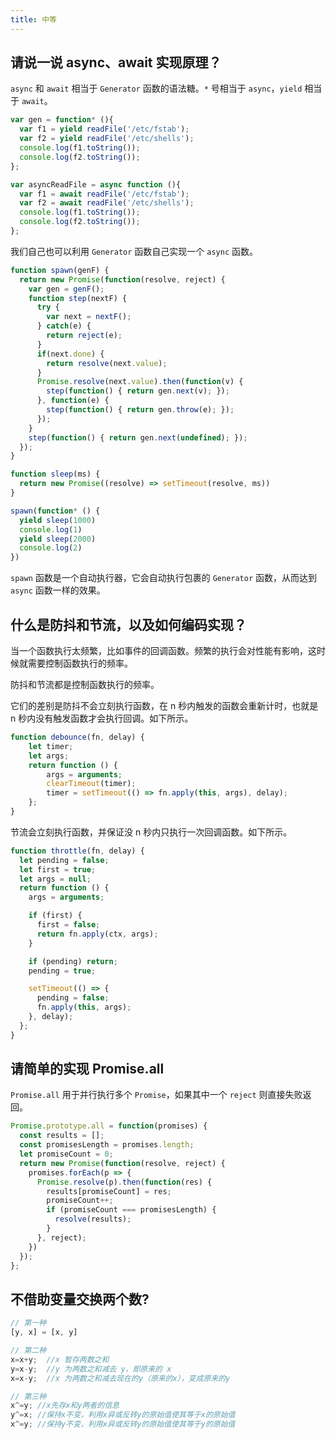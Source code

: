 ```yaml
---
title: 中等
---
```


## 请说一说 async、await 实现原理？

<Answer>

`async` 和 `await` 相当于 `Generator` 函数的语法糖。`*` 号相当于 `async`，`yield` 相当于 `await`。

```js
var gen = function* (){
  var f1 = yield readFile('/etc/fstab');
  var f2 = yield readFile('/etc/shells');
  console.log(f1.toString());
  console.log(f2.toString());
};

var asyncReadFile = async function (){
  var f1 = await readFile('/etc/fstab');
  var f2 = await readFile('/etc/shells');
  console.log(f1.toString());
  console.log(f2.toString());
};
```

我们自己也可以利用 `Generator` 函数自己实现一个 `async` 函数。

```js
function spawn(genF) {
  return new Promise(function(resolve, reject) {
    var gen = genF();
    function step(nextF) {
      try {
        var next = nextF();
      } catch(e) {
        return reject(e); 
      }
      if(next.done) {
        return resolve(next.value);
      } 
      Promise.resolve(next.value).then(function(v) {
        step(function() { return gen.next(v); });      
      }, function(e) {
        step(function() { return gen.throw(e); });
      });
    }
    step(function() { return gen.next(undefined); });
  });
}

function sleep(ms) {
  return new Promise((resolve) => setTimeout(resolve, ms))
}

spawn(function* () {
  yield sleep(1000)
  console.log(1)
  yield sleep(2000)
  console.log(2)
})
```

`spawn` 函数是一个自动执行器，它会自动执行包裹的 `Generator` 函数，从而达到 `async` 函数一样的效果。

</Answer>

## 什么是防抖和节流，以及如何编码实现？

<Answer>

当一个函数执行太频繁，比如事件的回调函数。频繁的执行会对性能有影响，这时候就需要控制函数执行的频率。

防抖和节流都是控制函数执行的频率。

它们的差别是防抖不会立刻执行函数，在 n 秒内触发的函数会重新计时，也就是 n 秒内没有触发函数才会执行回调。如下所示。

```js
function debounce(fn, delay) {
    let timer;
    let args;
    return function () {
        args = arguments;
        clearTimeout(timer);
        timer = setTimeout(() => fn.apply(this, args), delay);
    };
}
```

节流会立刻执行函数，并保证没 n 秒内只执行一次回调函数。如下所示。

```js
function throttle(fn, delay) {
  let pending = false;
  let first = true;
  let args = null;
  return function () {
    args = arguments;

    if (first) {
      first = false;
      return fn.apply(ctx, args);
    }

    if (pending) return;
    pending = true;

    setTimeout(() => {
      pending = false;
      fn.apply(this, args);
    }, delay);
  };
}
```

</Answer>

## 请简单的实现 Promise.all

<Answer>

`Promise.all` 用于并行执行多个 `Promise`，如果其中一个 `reject` 则直接失败返回。

```js
Promise.prototype.all = function(promises) {
  const results = [];
  const promisesLength = promises.length;
  let promiseCount = 0;
  return new Promise(function(resolve, reject) {
    promises.forEach(p => {
      Promise.resolve(p).then(function(res) {
        results[promiseCount] = res;
        promiseCount++;
        if (promiseCount === promisesLength) {
          resolve(results);
        }
      }, reject);
    })
  });
};
```

</Answer>

## 不借助变量交换两个数?

<Answer>

```js
// 第一种
[y, x] = [x, y]

// 第二种
x=x+y;  //x 暂存两数之和
y=x-y;  //y 为两数之和减去 y，即原来的 x
x=x-y;  //x 为两数之和减去现在的y（原来的x），变成原来的y

// 第三种
x^=y; //x先存x和y两者的信息
y^=x; //保持x不变，利用x异或反转y的原始值使其等于x的原始值
x^=y; //保持y不变，利用x异或反转y的原始值使其等于y的原始值
```

</Answer>
